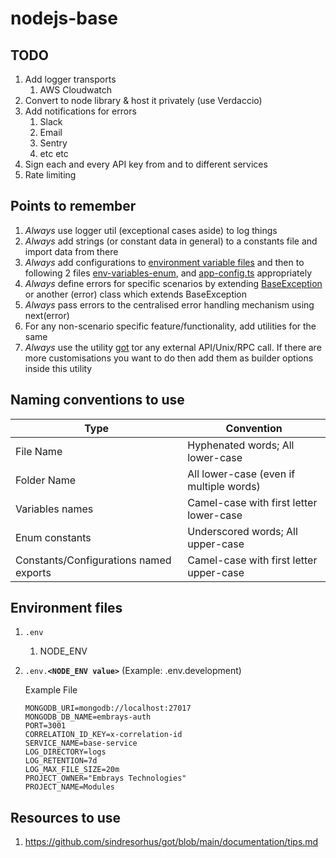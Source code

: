 # nodejs-base

## TODO

1. Add logger transports
   1. AWS Cloudwatch
2. Convert to node library & host it privately (use Verdaccio)
3. Add notifications for errors
   1. Slack
   2. Email
   3. Sentry
   4. etc etc
4. Sign each and every API key from and to different services
5. Rate limiting

## Points to remember

1. *Always* use logger util (exceptional cases aside) to log things
2. *Always* add strings (or constant data in general) to a constants file and import data from there
3. *Always* add configurations to [environment variable files](#environment-files) and then to following 2 files [env-variables-enum](src/enums/env-variables-enum.ts), and [app-config.ts](src/configs/app-config.ts) appropriately
4. *Always* define errors for specific scenarios by extending [BaseException](src/errors/base-error.ts) or another (error) class which extends BaseException
5. *Always* pass errors to the centralised error handling mechanism using next(error)
6. For any non-scenario specific feature/functionality, add utilities for the same
7. *Always* use the utility [got](src/utils/got.ts) tor any external API/Unix/RPC call. If there are more customisations you want to do then add them as builder options inside this utility

## Naming conventions to use

| Type                                   | Convention                              |
| -------------------------------------- | --------------------------------------- |
| File Name                              | Hyphenated words; All lower-case        |
| Folder Name                            | All lower-case (even if multiple words) |
| Variables names                        | Camel-case with first letter lower-case |
| Enum constants                         | Underscored words; All upper-case       |
| Constants/Configurations named exports | Camel-case with first letter upper-case |

## Environment files

1. `.env`
   1. NODE_ENV
2. `.env.`**`<NODE_ENV value>`** (Example: .env.development)
   
   Example File
   ```
   MONGODB_URI=mongodb://localhost:27017
   MONGODB_DB_NAME=embrays-auth
   PORT=3001
   CORRELATION_ID_KEY=x-correlation-id
   SERVICE_NAME=base-service
   LOG_DIRECTORY=logs
   LOG_RETENTION=7d
   LOG_MAX_FILE_SIZE=20m
   PROJECT_OWNER="Embrays Technologies"
   PROJECT_NAME=Modules
   ```

## Resources to use
1. https://github.com/sindresorhus/got/blob/main/documentation/tips.md